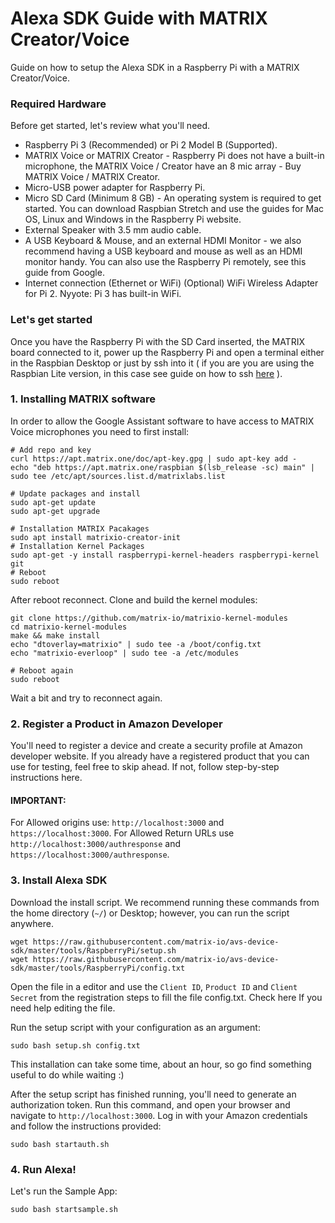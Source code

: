 # Alexa SDK Guide with MATRIX Creator/Voice

Guide on how to setup the Alexa SDK in a Raspberry Pi with a MATRIX Creator/Voice.

### Required Hardware

Before get started, let's review what you'll need.
* Raspberry Pi 3 (Recommended) or Pi 2 Model B (Supported).
* MATRIX Voice or MATRIX Creator - Raspberry Pi does not have a built-in microphone, the MATRIX Voice / Creator have an 8 mic array - Buy MATRIX Voice / MATRIX Creator. 
* Micro-USB power adapter for Raspberry Pi.
* Micro SD Card (Minimum 8 GB) - An operating system is required to get started. You can download Raspbian Stretch and use the guides for Mac OS, Linux and Windows in the Raspberry Pi website.
* External Speaker with 3.5 mm audio cable.
* A USB Keyboard & Mouse, and an external HDMI Monitor - we also recommend having a USB keyboard and mouse as well as an HDMI monitor handy. You can also use the Raspberry Pi remotely, see this guide from Google.
* Internet connection (Ethernet or WiFi)
(Optional) WiFi Wireless Adapter for Pi 2. Nyyote: Pi 3 has built-in WiFi.

### Let's get started

Once you have the Raspberry Pi with the SD Card inserted, the MATRIX board connected to it, power up the Raspberry Pi and open a terminal either in the Raspbian Desktop or just by ssh into it ( if you are you are using the Raspbian Lite version, in this case see guide on how to ssh [here](https://www.raspberrypi.org/documentation/remote-access/ssh/) ).

### 1. Installing MATRIX software

In order to allow the Google Assistant software to have access to MATRIX Voice microphones you need to first install:

```
# Add repo and key
curl https://apt.matrix.one/doc/apt-key.gpg | sudo apt-key add -
echo "deb https://apt.matrix.one/raspbian $(lsb_release -sc) main" | sudo tee /etc/apt/sources.list.d/matrixlabs.list

# Update packages and install
sudo apt-get update
sudo apt-get upgrade

# Installation MATRIX Pacakages
sudo apt install matrixio-creator-init
# Installation Kernel Packages
sudo apt-get -y install raspberrypi-kernel-headers raspberrypi-kernel git 
# Reboot
sudo reboot 
```
After reboot reconnect. Clone and build the kernel modules:

```
git clone https://github.com/matrix-io/matrixio-kernel-modules
cd matrixio-kernel-modules
make && make install
echo "dtoverlay=matrixio" | sudo tee -a /boot/config.txt
echo "matrixio-everloop" | sudo tee -a /etc/modules

# Reboot again
sudo reboot
```

Wait a bit and try to reconnect again.

### 2. Register a Product in Amazon Developer 

You'll need to register a device and create a security profile at  Amazon developer website. If you already have a registered product that you can use for testing, feel free to skip ahead. If not, follow step-by-step instructions here.

#### IMPORTANT: 

For Allowed origins use: `http://localhost:3000` and `https://localhost:3000`. 
For Allowed Return URLs use `http://localhost:3000/authresponse` and `https://localhost:3000/authresponse`.

### 3. Install Alexa SDK

Download the install script. We recommend running these commands from the home directory (`~/`) or Desktop; however, you can run the script anywhere.

```
wget https://raw.githubusercontent.com/matrix-io/avs-device-sdk/master/tools/RaspberryPi/setup.sh
wget https://raw.githubusercontent.com/matrix-io/avs-device-sdk/master/tools/RaspberryPi/config.txt
```

Open the file in a editor and use the `Client ID`, `Product ID` and `Client Secret` from the registration steps to fill the file config.txt. Check here If you need help editing the file.

Run the setup script with your configuration as an argument:
```
sudo bash setup.sh config.txt
```
This installation can take some time,  about an hour, so go find something useful to do while waiting :)

After the setup script has finished running, you'll need to generate an authorization token. Run this command, and open your browser and navigate to `http://localhost:3000`. Log in with your Amazon credentials and follow the instructions provided:
```
sudo bash startauth.sh
```

### 4. Run Alexa!

Let's run the Sample App:
```
sudo bash startsample.sh
```
